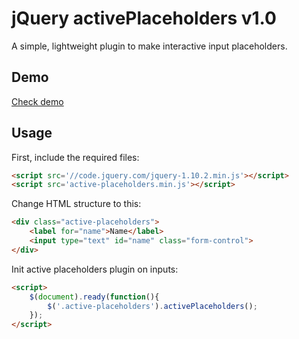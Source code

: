 # jQuery activePlaceholders v1.0
A simple, lightweight plugin to make interactive input placeholders.

## Demo 
[Check demo](https://sikhub.github.io/active-placeholders/)

## Usage

First, include the required files:
``` html
<script src='//code.jquery.com/jquery-1.10.2.min.js'></script>
<script src='active-placeholders.min.js'></script>
```

Change HTML structure to this:
``` html
<div class="active-placeholders">
	<label for="name">Name</label>
	<input type="text" id="name" class="form-control">
</div>
```

Init active placeholders plugin on inputs:
``` html
<script>
	$(document).ready(function(){			
		$('.active-placeholders').activePlaceholders();
	});
</script>
```
